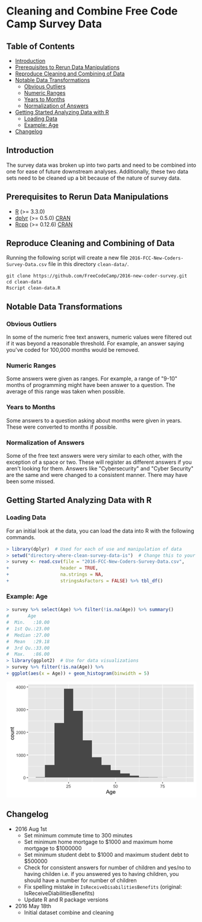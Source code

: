 # Cleaning and Combine Free Code Camp Survey Data

## Table of Contents

<!-- START doctoc generated TOC please keep comment here to allow auto update -->
<!-- DON'T EDIT THIS SECTION, INSTEAD RE-RUN doctoc TO UPDATE -->


- [Introduction](#introduction)
- [Prerequisites to Rerun Data Manipulations](#prerequisites-to-rerun-data-manipulations)
- [Reproduce Cleaning and Combining of Data](#reproduce-cleaning-and-combining-of-data)
- [Notable Data Transformations](#notable-data-transformations)
  - [Obvious Outliers](#obvious-outliers)
  - [Numeric Ranges](#numeric-ranges)
  - [Years to Months](#years-to-months)
  - [Normalization of Answers](#normalization-of-answers)
- [Getting Started Analyzing Data with R](#getting-started-analyzing-data-with-r)
  - [Loading Data](#loading-data)
  - [Example: Age](#example-age)
- [Changelog](#changelog)

<!-- END doctoc generated TOC please keep comment here to allow auto update -->

## Introduction

The survey data was broken up into two parts and need to be combined into one
for ease of future downstream analyses. Additionally, these two data sets need
to be cleaned up a bit because of the nature of survey data.

## Prerequisites to Rerun Data Manipulations

- [R][RProj] (>= 3.3.0)
- [dplyr][dplyrGH] (>= 0.5.0) [CRAN][dplyrCRAN]
- [Rcpp][RcppGH] (>= 0.12.6) [CRAN][RcppCRAN]

[RProj]: https://www.r-project.org/
[dplyrGH]: https://github.com/hadley/dplyr
[RcppGH]: https://github.com/RcppCore/Rcpp
[dplyrCRAN]: https://cran.r-project.org/web/packages/dplyr/index.html
[RcppCRAN]: https://cran.r-project.org/web/packages/Rcpp/index.html


## Reproduce Cleaning and Combining of Data

Running the following script will create a new file
`2016-FCC-New-Coders-Survey-Data.csv` file in this directory `clean-data/`.

```shell
git clone https://github.com/FreeCodeCamp/2016-new-coder-survey.git
cd clean-data
Rscript clean-data.R
```


## Notable Data Transformations

### Obvious Outliers

In some of the numeric free text answers, numeric values were filtered out if it
was beyond a reasonable threshold. For example, an answer saying you've coded
for 100,000 months would be removed.

### Numeric Ranges

Some answers were given as ranges. For example, a range of "9-10" months of
programming might have been answer to a question. The average of this range was
taken when possible.

### Years to Months

Some answers to a question asking about months were given in years. These were
converted to months if possible.

### Normalization of Answers

Some of the free text answers were very similar to each other, with the
exception of a space or two. These will register as different answers if you
aren't looking for them. Answers like "Cybersecurity" and "Cyber Security" are
the same and were changed to a consistent manner. There may have been some
missed.


## Getting Started Analyzing Data with R

### Loading Data

For an initial look at the data, you can load the data into R with the
following commands.

```r
> library(dplyr)  # Used for each of use and manipulation of data
> setwd("directory-where-clean-survey-data-is")  # Change this to your path
> survey <- read.csv(file = "2016-FCC-New-Coders-Survey-Data.csv",
+                   header = TRUE,
+                   na.strings = NA,
+                   stringsAsFactors = FALSE) %>% tbl_df()
```


### Example: Age

```r
> survey %>% select(Age) %>% filter(!is.na(Age)) %>% summary()
#       Age
#  Min.   :10.00
#  1st Qu.:23.00
#  Median :27.00
#  Mean   :29.18
#  3rd Qu.:33.00
#  Max.   :86.00
> library(ggplot2)  # Use for data visualizations
> survey %>% filter(!is.na(Age)) %>%
+ ggplot(aes(x = Age)) + geom_histogram(binwidth = 5)
```

![Age distribution](example-age.png)


## Changelog

- 2016 Aug 1st
    - Set minimum commute time to 300 minutes
    - Set minimum home mortgage to $1000 and maximum home mortgage to $1000000
    - Set minimum student debt to $1000 and maximum student debt to $500000
    - Check for consistent answers for number of children and yes/no to having
      childen i.e. if you answered yes to having children, you should have a
      number for number of children
    - Fix spelling mistake in `IsReceiveDisabilitiesBenefits` (original:
      IsReceiveDiabilitiesBenefits)
    - Update R and R package versions
- 2016 May 18th
    - Initial dataset combine and cleaning
